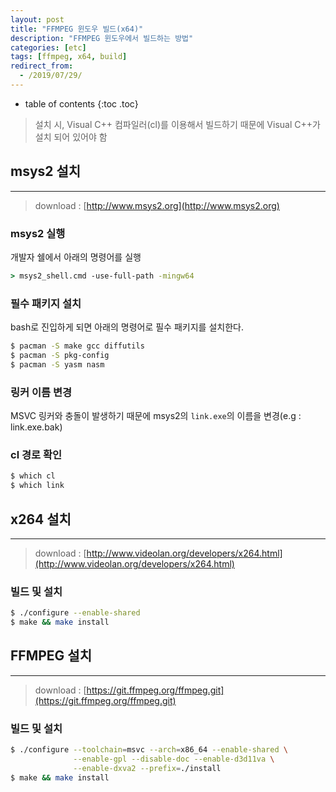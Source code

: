```yaml
---
layout: post
title: "FFMPEG 윈도우 빌드(x64)"
description: "FFMPEG 윈도우에서 빌드하는 방법"
categories: [etc]
tags: [ffmpeg, x64, build]
redirect_from:
  - /2019/07/29/
---
```


* table of contents
{:toc .toc}

> 설치 시, Visual C++ 컴파일러(cl)를 이용해서 빌드하기 때문에 Visual C++가 설치 되어 있어야 함

## msys2 설치

* * *

> download : [http://www.msys2.org](http://www.msys2.org)

### msys2 실행
개발자 쉘에서 아래의 명령어를 실행

~~~cmd
> msys2_shell.cmd -use-full-path -mingw64
~~~

### 필수 패키지 설치
bash로 진입하게 되면 아래의 명령어로 필수 패키지를 설치한다.

~~~bash
$ pacman -S make gcc diffutils
$ pacman -S pkg-config
$ pacman -S yasm nasm
~~~

### 링커 이름 변경
MSVC 링커와 충돌이 발생하기 때문에 msys2의 `link.exe`의 이름을 변경(e.g : link.exe.bak)

### cl 경로 확인
~~~bash
$ which cl
$ which link
~~~

## x264 설치

* * *

> download : [http://www.videolan.org/developers/x264.html](http://www.videolan.org/developers/x264.html)

### 빌드 및 설치

~~~bash
$ ./configure --enable-shared
$ make && make install
~~~

## FFMPEG 설치

* * *

> download : [https://git.ffmpeg.org/ffmpeg.git](https://git.ffmpeg.org/ffmpeg.git)

### 빌드 및 설치

~~~bash
$ ./configure --toolchain=msvc --arch=x86_64 --enable-shared \
              --enable-gpl --disable-doc --enable-d3d11va \
              --enable-dxva2 --prefix=./install
$ make && make install
~~~
